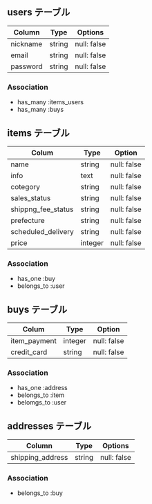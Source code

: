 ## users テーブル

| Column   | Type   | Options     |
|--------- |--------|------------ |
| nickname | string | null: false |
| email    | string | null: false |
| password | string | null: false |

### Association

- has_many :items_users
- has_many :buys

## items テーブル

| Colum               | Type    | Option      |
|---------------------|---------|-------------|
| name                | string  | null: false |
| info                | text    | null: false |
| cotegory            | string  | null: false |
| sales_status        | string  | null: false |
| shippng_fee_status  | string  | null: false |
| prefecture          | string  | null: false |
| scheduled_delivery  | string  | null: false |
| price               | integer | null: false |

### Association

- has_one :buy
- belongs_to :user

## buys テーブル

| Colum        | Type    | Option      |
|--------------|---------|-------------|
| item_payment | integer | null: false |
| credit_card  | string  | null: false |

### Association

- has_one :address
- belongs_to :item
- belomgs_to :user

## addresses テーブル

| Column           | Type    | Options     |
| -----------------| ------- | ----------- |
| shipping_address | string  | null: false |

### Association

- belongs_to :buy

